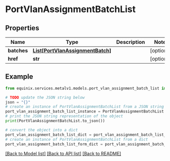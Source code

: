 # PortVlanAssignmentBatchList


## Properties

Name | Type | Description | Notes
------------ | ------------- | ------------- | -------------
**batches** | [**List[PortVlanAssignmentBatch]**](PortVlanAssignmentBatch.md) |  | [optional] 
**href** | **str** |  | [optional] 

## Example

```python
from equinix.services.metalv1.models.port_vlan_assignment_batch_list import PortVlanAssignmentBatchList

# TODO update the JSON string below
json = "{}"
# create an instance of PortVlanAssignmentBatchList from a JSON string
port_vlan_assignment_batch_list_instance = PortVlanAssignmentBatchList.from_json(json)
# print the JSON string representation of the object
print(PortVlanAssignmentBatchList.to_json())

# convert the object into a dict
port_vlan_assignment_batch_list_dict = port_vlan_assignment_batch_list_instance.to_dict()
# create an instance of PortVlanAssignmentBatchList from a dict
port_vlan_assignment_batch_list_form_dict = port_vlan_assignment_batch_list.from_dict(port_vlan_assignment_batch_list_dict)
```
[[Back to Model list]](../README.md#documentation-for-models) [[Back to API list]](../README.md#documentation-for-api-endpoints) [[Back to README]](../README.md)


